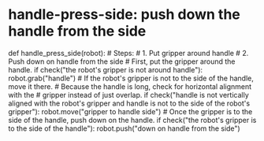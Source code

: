 # handle-press-side: push down the handle from the side
def handle_press_side(robot):
    # Steps:
    #  1. Put gripper around handle
    #  2. Push down on handle from the side
    # First, put the gripper around the handle.
    if check("the robot's gripper is not around handle"):
        robot.grab("handle")
    # If the robot's gripper is not to the side of the handle, move it there.
    # Because the handle is long, check for horizontal alignment with the
    # gripper instead of just overlap.
    if check("handle is not vertically aligned with the robot's gripper and handle is not to the side of the robot's gripper"):
        robot.move("gripper to handle side")
    # Once the gripper is to the side of the handle, push down on the handle.
    if check("the robot's gripper is to the side of the handle"):
        robot.push("down on handle from the side")